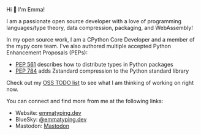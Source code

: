 Hi 👋 I'm Emma!

I am a passionate open source developer with a love of programming languages/type theory, data compression, packaging, and WebAssembly!

In my open source work, I am a CPython Core Developer and a member of the mypy core team. I've also authored multiple accepted Python Enhancement Proposals (PEPs):
- [PEP 561](https://peps.python.org/pep-0561/) describes how to distribute types in Python packages
- [PEP 784](https://peps.python.org/pep-0784/) adds Zstandard compression to the Python standard library

Check out my [OSS TODO list](https://notes.emmatyping.dev/share/ossTODO) to see what I am thinking of working on right now.

You can connect and find more from me at the following links:

 - Website: [emmatyping.dev](https://emmatyping.dev)
 - BlueSky: [@emmatyping.dev](https://bsky.app/profile/emmatyping.dev)
 - Mastodon: <a rel="me" href="https://hachyderm.io/@emmatyping">Mastodon</a>
 
<link href="https://hachyderm.io/@emmatyping" rel="me">
